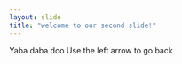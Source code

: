 ```yaml
---
layout: slide
title: "welcome to our second slide!"
---
```

Yaba daba doo
Use the left arrow to go back
